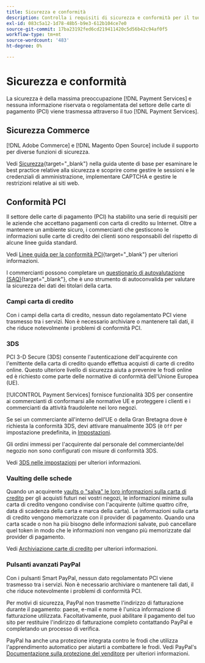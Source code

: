 ```yaml
---
title: Sicurezza e conformità
description: Controlla i requisiti di sicurezza e conformità per il tuo sito.
exl-id: 083c5a12-1d78-48b5-b9e3-612b104ce7e0
source-git-commit: 17ba23192fed6cd219411420c5d56b42c94af0f5
workflow-type: tm+mt
source-wordcount: '483'
ht-degree: 0%

---
```


# Sicurezza e conformità

La sicurezza è della massima preoccupazione [!DNL Payment Services] e nessuna informazione riservata o regolamentata del settore delle carte di pagamento (PCI) viene trasmessa attraverso il tuo [!DNL Payment Services].

## Sicurezza Commerce

[!DNL Adobe Commerce] e [!DNL Magento Open Source] include il supporto per diverse funzioni di sicurezza.

Vedi [Sicurezza](https://docs.magento.com/user-guide/stores/security.html){target="_blank"} nella guida utente di base per esaminare le best practice relative alla sicurezza e scoprire come gestire le sessioni e le credenziali di amministrazione, implementare CAPTCHA e gestire le restrizioni relative ai siti web.

## Conformità PCI

Il settore delle carte di pagamento (PCI) ha stabilito una serie di requisiti per le aziende che accettano pagamenti con carta di credito su Internet. Oltre a mantenere un ambiente sicuro, i commercianti che gestiscono le informazioni sulle carte di credito dei clienti sono responsabili del rispetto di alcune linee guida standard.

Vedi [Linee guida per la conformità PCI](https://docs.magento.com/user-guide/stores/compliance-pci.html){target="_blank"} per ulteriori informazioni.

I commercianti possono completare un [questionario di autovalutazione (SAQ)](https://www.pcisecuritystandards.org/pci_security/completing_self_assessment){target="_blank"}, che è uno strumento di autoconvalida per valutare la sicurezza dei dati dei titolari della carta.

### Campi carta di credito

Con i campi della carta di credito, nessun dato regolamentato PCI viene trasmesso tra i servizi. Non è necessario archiviare o mantenere tali dati, il che riduce notevolmente i problemi di conformità PCI.

### 3DS

PCI 3-D Secure (3DS) consente l&#39;autenticazione dell&#39;acquirente con l&#39;emittente della carta di credito quando effettua acquisti di carte di credito online. Questo ulteriore livello di sicurezza aiuta a prevenire le frodi online ed è richiesto come parte delle normative di conformità dell&#39;Unione Europea (UE).

[!UICONTROL Payment Services] fornisce funzionalità 3DS per consentire ai commercianti di conformarsi alle normative UE e proteggere i clienti e i commercianti da attività fraudolente nei loro negozi.

Se sei un commerciante all&#39;interno dell&#39;UE o della Gran Bretagna dove è richiesta la conformità 3DS, devi attivare manualmente 3DS (è `Off` per impostazione predefinita, in [Impostazioni](settings.md#credit-card-fields).

Gli ordini immessi per l&#39;acquirente dal personale del commerciante/del negozio non sono configurati con misure di conformità 3DS.

Vedi [3DS nelle impostazioni](settings.md#3ds) per ulteriori informazioni.

### Vaulting delle schede

Quando un acquirente [vaults o &quot;salva&quot; le loro informazioni sulla carta di credito](vaulting.md) per gli acquisti futuri nei vostri negozi, le informazioni minime sulla carta di credito vengono condivise con l&#39;acquirente (ultime quattro cifre, data di scadenza della carta e marca della carta). Le informazioni sulla carta di credito vengono memorizzate con il provider di pagamento. Quando una carta scade o non ha più bisogno delle informazioni salvate, può cancellare quel token in modo che le informazioni non vengano più memorizzate dal provider di pagamento.

Vedi [Archiviazione carte di credito](vaulting.md) per ulteriori informazioni.

### Pulsanti avanzati PayPal

Con i pulsanti Smart PayPal, nessun dato regolamentato PCI viene trasmesso tra i servizi. Non è necessario archiviare o mantenere tali dati, il che riduce notevolmente i problemi di conformità PCI.

Per motivi di sicurezza, PayPal non trasmette l&#39;indirizzo di fatturazione durante il pagamento: paese, e-mail e nome è l&#39;unica informazione di fatturazione utilizzata. Facoltativamente, puoi abilitare il pagamento del tuo sito per restituire l&#39;indirizzo di fatturazione completo contattando PayPal e completando un processo di verifica.

PayPal ha anche una protezione integrata contro le frodi che utilizza l&#39;apprendimento automatico per aiutarti a combattere le frodi. Vedi PayPal&#39;s [Documentazione sulla protezione del venditore](https://www.paypal.com/us/webapps/mpp/security/seller-protection) per ulteriori informazioni.
